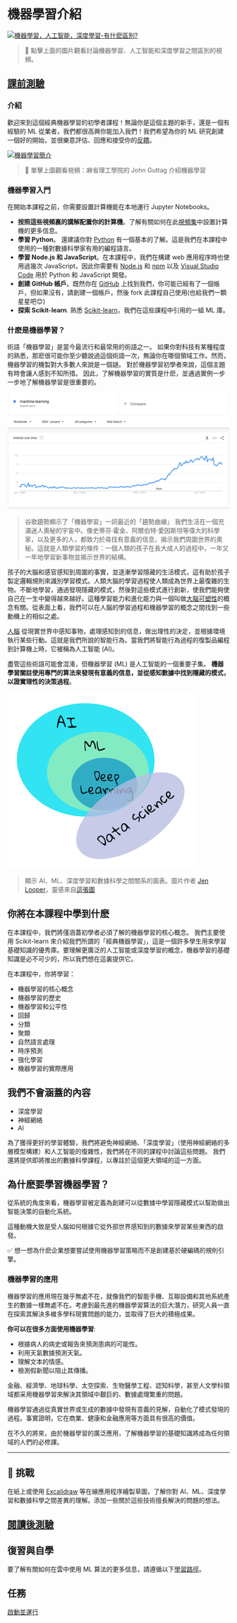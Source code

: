# 機器學習介紹

[![機器學習，人工智能，深度學習-有什麽區別?](https://img.youtube.com/vi/lTd9RSxS9ZE/0.jpg)](https://youtu.be/lTd9RSxS9ZE "機器學習，人工智能，深度學習-有什麽區別?")

> 🎥 點擊上面的圖片觀看討論機器學習、人工智能和深度學習之間區別的視頻。
## [課前測驗](https://gentle-hill-034defd0f.1.azurestaticapps.net/quiz/1/)

### 介紹

歡迎來到這個經典機器學習的初學者課程！無論你是這個主題的新手，還是一個有經驗的 ML 從業者，我們都很高興你能加入我們！我們希望為你的 ML 研究創建一個好的開始，並很樂意評估、回應和接受你的[反饋](https://github.com/microsoft/ML-For-Beginners/discussions)。

[![機器學習簡介](https://img.youtube.com/vi/h0e2HAPTGF4/0.jpg)](https://youtu.be/h0e2HAPTGF4 "Introduction to ML")

> 🎥 單擊上圖觀看視頻：麻省理工學院的 John Guttag 介紹機器學習
### 機器學習入門
在開始本課程之前，你需要設置計算機能在本地運行 Jupyter Notebooks。

- **按照這些視頻裏的講解配置你的計算機**。了解有關如何在此[視頻集](https://www.youtube.com/playlist?list=PLlrxD0HtieHhS8VzuMCfQD4uJ9yne1mE6)中設置計算機的更多信息。
- **學習 Python**。 還建議你對 [Python](https://docs.microsoft.com/learn/paths/python-language/?WT.mc_id=academic-15963-cxa) 有一個基本的了解。這是我們在本課程中使用的一種對數據科學家有用的編程語言。
- **學習 Node.js 和 JavaScript**。在本課程中，我們在構建 web 應用程序時也使用過幾次 JavaScript，因此你需要有 [Node.js](https://nodejs.org) 和 [npm](https://www.npmjs.com/) 以及 [Visual Studio Code](https://code.visualstudio.com/) 用於 Python 和 JavaScript 開發。
- **創建 GitHub 帳戶**。既然你在 [GitHub](https://github.com) 上找到我們，你可能已經有了一個帳戶，但如果沒有，請創建一個帳戶，然後 fork 此課程自己使用(也給我們一顆星星吧😊) 
- **探索 Scikit-learn**. 熟悉 [Scikit-learn]([https://scikit-learn.org/stable/user_guide.html)，我們在這些課程中引用的一組 ML 庫。

### 什麽是機器學習？

術語「機器學習」是當今最流行和最常用的術語之一。 如果你對科技有某種程度的熟悉，那麽很可能你至少聽說過這個術語一次，無論你在哪個領域工作。然而，機器學習的機製對大多數人來說是一個謎。 對於機器學習初學者來說，這個主題有時會讓人感到不知所措。 因此，了解機器學習的實質是什麽，並通過實例一步一步地了解機器學習是很重要的。

![機器學習趨勢曲線](../images/hype.png)

> 谷歌趨勢顯示了「機器學習」一詞最近的「趨勢曲線」
我們生活在一個充滿迷人奧秘的宇宙中。像史蒂芬·霍金、阿爾伯特·愛因斯坦等偉大的科學家，以及更多的人，都致力於尋找有意義的信息，揭示我們周圍世界的奧秘。這就是人類學習的條件：一個人類的孩子在長大成人的過程中，一年又一年地學習新事物並揭示世界的結構。

孩子的大腦和感官感知到周圍的事實，並逐漸學習隱藏的生活模式，這有助於孩子製定邏輯規則來識別學習模式。人類大腦的學習過程使人類成為世界上最復雜的生物。不斷地學習，通過發現隱藏的模式，然後對這些模式進行創新，使我們能夠使自己在一生中變得越來越好。這種學習能力和進化能力與一個叫做[大腦可塑性](https://www.simplypsychology.org/brain-plasticity.html)的概念有關。從表面上看，我們可以在人腦的學習過程和機器學習的概念之間找到一些動機上的相似之處。

[人腦](https://www.livescience.com/29365-human-brain.html) 從現實世界中感知事物，處理感知到的信息，做出理性的決定，並根據環境執行某些行動。這就是我們所說的智能行為。當我們將智能行為過程的復製品編程到計算機上時，它被稱為人工智能 (AI)。

盡管這些術語可能會混淆，但機器學習 (ML) 是人工智能的一個重要子集。 **機器學習關註使用專門的算法來發現有意義的信息，並從感知數據中找到隱藏的模式，以證實理性的決策過程**。

![人工智能、機器學習、深度學習、數據科學](../images/ai-ml-ds.png)

> 顯示 AI、ML、深度學習和數據科學之間關系的圖表。圖片作者 [Jen Looper](https://twitter.com/jenlooper)，靈感來自[這張圖](https://softwareengineering.stackexchange.com/questions/366996/distinction-between-ai-ml-neural-networks-deep-learning-and-data-mining)
## 你將在本課程中學到什麽

在本課程中，我們將僅涵蓋初學者必須了解的機器學習的核心概念。 我們主要使用 Scikit-learn 來介紹我們所謂的「經典機器學習」，這是一個許多學生用來學習基礎知識的優秀庫。要理解更廣泛的人工智能或深度學習的概念，機器學習的基礎知識是必不可少的，所以我們想在這裏提供它。

在本課程中，你將學習：

- 機器學習的核心概念
- 機器學習的歷史
- 機器學習和公平性
- 回歸
- 分類
- 聚類
- 自然語言處理
- 時序預測
- 強化學習
- 機器學習的實際應用
## 我們不會涵蓋的內容

- 深度學習
- 神經網絡
- AI
  
為了獲得更好的學習體驗，我們將避免神經網絡、「深度學習」（使用神經網絡的多層模型構建）和人工智能的復雜性，我們將在不同的課程中討論這些問題。 我們還將提供即將推出的數據科學課程，以專註於這個更大領域的這一方面。
## 為什麽要學習機器學習？

從系統的角度來看，機器學習被定義為創建可以從數據中學習隱藏模式以幫助做出智能決策的自動化系統。

這種動機大致是受人腦如何根據它從外部世界感知到的數據來學習某些東西的啟發。

✅ 想一想為什麽企業想要嘗試使用機器學習策略而不是創建基於硬編碼的規則引擎。

### 機器學習的應用

機器學習的應用現在幾乎無處不在，就像我們的智能手機、互聯設備和其他系統產生的數據一樣無處不在。考慮到最先進的機器學習算法的巨大潛力，研究人員一直在探索其解決多維多學科現實問題的能力，並取得了巨大的積極成果。

**你可以在很多方面使用機器學習**:

- 根據病人的病史或報告來預測患病的可能性。
- 利用天氣數據預測天氣。
- 理解文本的情感。
- 檢測假新聞以阻止其傳播。

金融、經濟學、地球科學、太空探索、生物醫學工程、認知科學，甚至人文學科領域都采用機器學習來解決其領域中艱巨的、數據處理繁重的問題。

機器學習通過從真實世界或生成的數據中發現有意義的見解，自動化了模式發現的過程。事實證明，它在商業、健康和金融應用等方面具有很高的價值。

在不久的將來，由於機器學習的廣泛應用，了解機器學習的基礎知識將成為任何領域的人們的必修課。

---
## 🚀 挑戰

在紙上或使用 [Excalidraw](https://excalidraw.com/) 等在線應用程序繪製草圖，了解你對 AI、ML、深度學習和數據科學之間差異的理解。添加一些關於這些技術擅長解決的問題的想法。

## [閱讀後測驗](https://gentle-hill-034defd0f.1.azurestaticapps.net/quiz/2/)

## 復習與自學

要了解有關如何在雲中使用 ML 算法的更多信息，請遵循以下[學習路徑](https://docs.microsoft.com/learn/paths/create-no-code-predictive-models-azure-machine-learning/?WT.mc_id=academic-15963-cxa)。

## 任務

[啟動並運行](assignment.zh-tw.md)